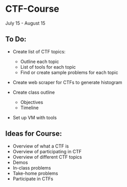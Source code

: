 # CTF-Course

July 15 - August 15

## To Do:
* Create list of CTF topics:
  * Outline each topic
  * List of tools for each topic
  * Find or create sample problems for each topic

* Create web scraper for CTFs to generate histogram

* Create class outline
  * Objectives
  * Timeline
  
* Set up VM with tools

## Ideas for Course:
* Overview of what a CTF is
* Overview of participating in CTF
* Overview of different CTF topics
* Demos
* In-class problems
* Take-home problems
* Participate in CTFs
